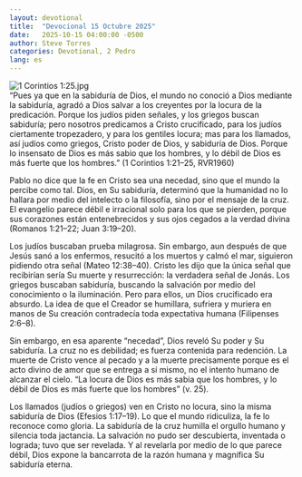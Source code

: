 ```yaml
---
layout: devotional
title:  "Devocional 15 Octubre 2025"
date:   2025-10-15 04:00:00 -0500
author: Steve Torres
categories: Devotional, 2 Pedro
lang: es
---
```

<img src="https://sitemedia.esteeb.com/file/esteebcomsitemedia/devotional_images/1-Corinthians/ES-1Cor-1_25.jpg?raw=true" alt="1 Corintios 1:25.jpg" style="max-width: 100%; height: auto;">

<div class="scripture">
   “Pues ya que en la sabiduría de Dios, el mundo no conoció a Dios mediante la sabiduría, agradó a Dios salvar a los creyentes por la locura de la predicación. Porque los judíos piden señales, y los griegos buscan sabiduría; pero nosotros predicamos a Cristo crucificado, para los judíos ciertamente tropezadero, y para los gentiles locura; mas para los llamados, así judíos como griegos, Cristo poder de Dios, y sabiduría de Dios. Porque lo insensato de Dios es más sabio que los hombres, y lo débil de Dios es más fuerte que los hombres.” (1 Corintios 1:21–25, RVR1960)
</div>

Pablo no dice que la fe en Cristo sea una necedad, sino que el mundo la percibe como tal. Dios, en Su sabiduría, determinó que la humanidad no lo hallara por medio del intelecto o la filosofía, sino por el mensaje de la cruz. El evangelio parece débil e irracional solo para los que se pierden, porque sus corazones están entenebrecidos y sus ojos cegados a la verdad divina (Romanos 1:21–22; Juan 3:19–20).

Los judíos buscaban prueba milagrosa. Sin embargo, aun después de que Jesús sanó a los enfermos, resucitó a los muertos y calmó el mar, siguieron pidiendo otra señal (Mateo 12:38–40). Cristo les dijo que la única señal que recibirían sería Su muerte y resurrección: la verdadera señal de Jonás. Los griegos buscaban sabiduría, buscando la salvación por medio del conocimiento o la iluminación. Pero para ellos, un Dios crucificado era absurdo. La idea de que el Creador se humillara, sufriera y muriera en manos de Su creación contradecía toda expectativa humana (Filipenses 2:6–8).

Sin embargo, en esa aparente “necedad”, Dios reveló Su poder y Su sabiduría. La cruz no es debilidad; es fuerza contenida para redención. La muerte de Cristo vence al pecado y a la muerte precisamente porque es el acto divino de amor que se entrega a sí mismo, no el intento humano de alcanzar el cielo. “La locura de Dios es más sabia que los hombres, y lo débil de Dios es más fuerte que los hombres” (v. 25).

Los llamados (judíos o griegos) ven en Cristo no locura, sino la misma sabiduría de Dios (Efesios 1:17–19). Lo que el mundo ridiculiza, la fe lo reconoce como gloria. La sabiduría de la cruz humilla el orgullo humano y silencia toda jactancia. La salvación no pudo ser descubierta, inventada o lograda; tuvo que ser revelada. Y al revelarla por medio de lo que parece débil, Dios expone la bancarrota de la razón humana y magnifica Su sabiduría eterna.
